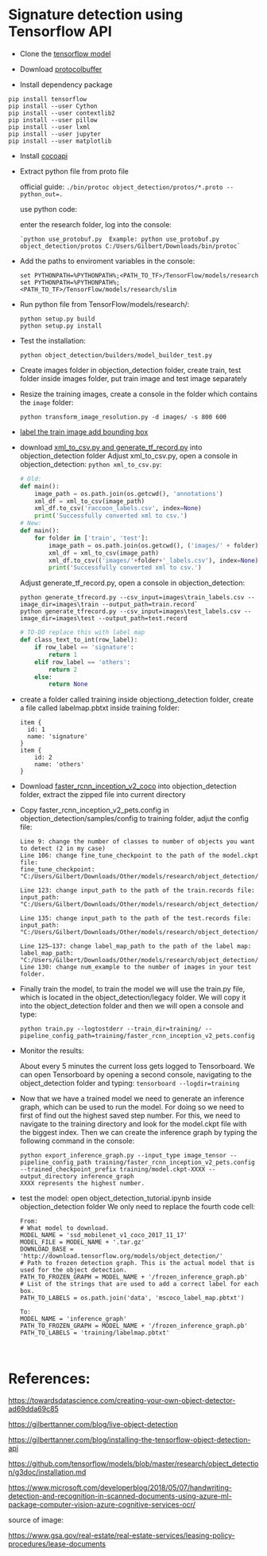 # Signature detection using Tensorflow API

* Clone the [tensorflow model](https://github.com/tensorflow/models)

* Download [protocolbuffer](https://github.com/protocolbuffers/protobuf/releases)

* Install dependency package

```
pip install tensorflow
pip install --user Cython
pip install --user contextlib2
pip install --user pillow
pip install --user lxml
pip install --user jupyter
pip install --user matplotlib
```

* Install [cocoapi](https://github.com/philferriere/cocoapi)

* Extract python file from proto file

     official guide: `./bin/protoc object_detection/protos/*.proto --python_out=.`
     
     use python code: 
     
     enter the research folder, log into the console:
        
      `python use_protobuf.py  Example: python use_protobuf.py object_detection/protos C:/Users/Gilbert/Downloads/bin/protoc`

* Add the paths to enviroment variables in the console:

  ```
  set PYTHONPATH=%PYTHONPATH%;<PATH_TO_TF>/TensorFlow/models/research
  set PYTHONPATH=%PYTHONPATH%;<PATH_TO_TF>/TensorFlow/models/research/slim
  ````
  
* Run python file from TensorFlow/models/research/:
  ```
  python setup.py build
  python setup.py install

  ```

* Test the installation:
  ```
  python object_detection/builders/model_builder_test.py
  ```

* Create images folder in objection_detection folder, create train, test folder inside images folder, put train image and test image separately
  
* Resize the training images, create a console in the folder which contains the `image` folder:
  ```
  python transform_image_resolution.py -d images/ -s 800 600
  ```
  
* [label the train image add bounding box](https://github.com/tzutalin/labelImg)

* download [xml_to_csv.py and generate_tf_record.py](https://github.com/datitran/raccoon_dataset) into objection_detection folder
  Adjust xml_to_csv.py, open a console in objection_detection: `python xml_to_csv.py`:
  ```python
  # Old:
  def main():
      image_path = os.path.join(os.getcwd(), 'annotations')
      xml_df = xml_to_csv(image_path)
      xml_df.to_csv('raccoon_labels.csv', index=None)
      print('Successfully converted xml to csv.')
  # New:
  def main():
      for folder in ['train', 'test']:
          image_path = os.path.join(os.getcwd(), ('images/' + folder))
          xml_df = xml_to_csv(image_path)
          xml_df.to_csv(('images/'+folder+'_labels.csv'), index=None)
          print('Successfully converted xml to csv.')

  ```
  Adjust generate_tf_record.py, open a console in objection_detection: 
  ```
  python generate_tfrecord.py --csv_input=images\train_labels.csv --image_dir=images\train --output_path=train.record`
  python generate_tfrecord.py --csv_input=images\test_labels.csv --image_dir=images\test --output_path=test.record
  ```
  ```python
  # TO-DO replace this with label map
  def class_text_to_int(row_label):
      if row_label == 'signature':
          return 1
      elif row_label == 'others':
          return 2
      else:
          return None

  ```

* create a folder called training inside objectiong_detection folder, create a file called labelmap.pbtxt inside training folder:
  ```
  item {
    id: 1
    name: 'signature'
  }
  item {
      id: 2
      name: 'others'
  }

  ```
* Download [faster_rcnn_inception_v2_coco](https://github.com/tensorflow/models/blob/master/research/object_detection/g3doc/detection_model_zoo.md) into objection_detection folder, extract the zipped file into current directory

* Copy faster_rcnn_inception_v2_pets.config in objection_detection/samples/config to training folder, adjut the config file:
  ```
  Line 9: change the number of classes to number of objects you want to detect (2 in my case)
  Line 106: change fine_tune_checkpoint to the path of the model.ckpt file:
  fine_tune_checkpoint: "C:/Users/Gilbert/Downloads/Other/models/research/object_detection/faster_rcnn_inception_v2_coco_2018_01_28/model.ckpt"

  Line 123: change input_path to the path of the train.records file:
  input_path: "C:/Users/Gilbert/Downloads/Other/models/research/object_detection/train.record"

  Line 135: change input_path to the path of the test.records file:
  input_path: "C:/Users/Gilbert/Downloads/Other/models/research/object_detection/test.record"

  Line 125–137: change label_map_path to the path of the label map:
  label_map_path: "C:/Users/Gilbert/Downloads/Other/models/research/object_detection/training/labelmap.pbtxt"
  Line 130: change num_example to the number of images in your test folder.

  ```

* Finally train the model, to train the model we will use the train.py file, which is located in the object_detection/legacy folder. We will copy it into the object_detection folder and then we will open a console and type:
  ```
  python train.py --logtostderr --train_dir=training/ --pipeline_config_path=training/faster_rcnn_inception_v2_pets.config
  ```
  
* Monitor the results: 

  About every 5 minutes the current loss gets logged to Tensorboard. We can open Tensorboard by opening a second console, navigating to the object_detection folder and typing:
  `tensorboard --logdir=training`
 
* Now that we have a trained model we need to generate an inference graph, which can be used to run the model. For doing so we need to first of find out the highest saved step number. For this, we need to navigate to the training directory and look for the model.ckpt file with the biggest index. Then we can create the inference graph by typing the following command in the console:
  ```
  python export_inference_graph.py --input_type image_tensor --pipeline_config_path training/faster_rcnn_inception_v2_pets.config --trained_checkpoint_prefix training/model.ckpt-XXXX --output_directory inference_graph
  XXXX represents the highest number.
  ```
  
* test the model: open object_detection_tutorial.ipynb inside objection_detection folder
We only need to replace the fourth code cell:
  ```
  From:
  # What model to download.
  MODEL_NAME = 'ssd_mobilenet_v1_coco_2017_11_17'
  MODEL_FILE = MODEL_NAME + '.tar.gz'
  DOWNLOAD_BASE = 'http://download.tensorflow.org/models/object_detection/'
  # Path to frozen detection graph. This is the actual model that is used for the object detection.
  PATH_TO_FROZEN_GRAPH = MODEL_NAME + '/frozen_inference_graph.pb'
  # List of the strings that are used to add a correct label for each box.
  PATH_TO_LABELS = os.path.join('data', 'mscoco_label_map.pbtxt')

  To:
  MODEL_NAME = 'inference_graph'
  PATH_TO_FROZEN_GRAPH = MODEL_NAME + '/frozen_inference_graph.pb'
  PATH_TO_LABELS = 'training/labelmap.pbtxt'


  
  ```
  
# References:
https://towardsdatascience.com/creating-your-own-object-detector-ad69dda69c85

https://gilberttanner.com/blog/live-object-detection

https://gilberttanner.com/blog/installing-the-tensorflow-object-detection-api

https://github.com/tensorflow/models/blob/master/research/object_detection/g3doc/installation.md

https://www.microsoft.com/developerblog/2018/05/07/handwriting-detection-and-recognition-in-scanned-documents-using-azure-ml-package-computer-vision-azure-cognitive-services-ocr/

source of image:

https://www.gsa.gov/real-estate/real-estate-services/leasing-policy-procedures/lease-documents




